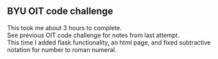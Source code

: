## BYU OIT code challenge <br>
This took me about 3 hours to complete. <br>
See previous OIT code challenge for notes from last attempt. <br>
This time I added flask functionality, an html page, and fixed subtractive notation for number to roman numeral. <br>
